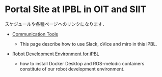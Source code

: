 #  Portal Site at IPBL in OIT and SIIT 
スケジュールや各種ページへのリンクになります．



- [Communication Tools](https://github.com/oit-ipbl/portal/blob/main/setup/commtools.md)
  - This page describe how to use Slack, oVice and miro in this iPBL.

- [Robot Development Environment for iPBL](https://github.com/oit-ipbl/portal/blob/main/setup/dockerros.md)
  - how to install Docker Desktop and ROS-melodic containers constitute of our robot development environment.

